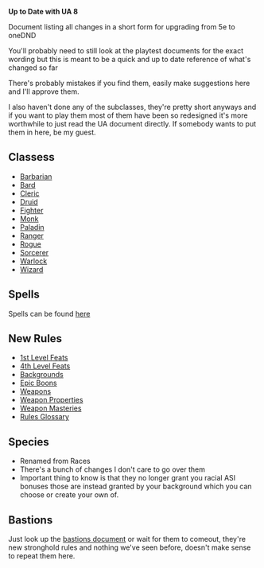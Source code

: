 **Up to Date with UA 8**

Document listing all changes in a short form for upgrading from 5e to oneDND

You'll probably need to still look at the playtest documents for the exact wording but this is meant to be a quick and up to date reference of what's changed so far

There's probably mistakes if you find them, easily make suggestions here and I'll approve them.

I also haven't done any of the subclasses, they're pretty short anyways and if you want to play them most of them have been so redesigned it's more worthwhile to just read the UA document directly.  If somebody wants to put them in here, be my guest.

## Classess
* [Barbarian](barbarian.md)
* [Bard](bard.md)
* [Cleric](cleric.md)
* [Druid](druid.md)
* [Fighter](fighter.md)
* [Monk](monk.md)
* [Paladin](paladin.md)
* [Ranger](ranger.md)
* [Rogue](rogue.md)
* [Sorcerer](sorcerer.md)
* [Warlock](warlock.md)
* [Wizard](wizard.md)

## Spells
Spells can be found [here](spells.md)

## New Rules

* [1st Level Feats](1st_level_feats.md)
* [4th Level Feats](4th_level_feats.md)
* [Backgrounds](backgrounds.md)
* [Epic Boons](epic_boons.md)
* [Weapons](weapons.md)
* [Weapon Properties](weapon_properties.md)
* [Weapon Masteries](weapon_masteries.md)
* [Rules Glossary](rules_glossary.md)

## Species
* Renamed from Races
* There's a bunch of changes I don't care to go over them
* Important thing to know is that they no longer grant you racial ASI bonuses those are instead granted by your background which you can choose or create your own of.


## Bastions
Just look up the [bastions document](https://media.dndbeyond.com/compendium-images/ua/bastions-cantrips/BRF3GSu0nTfNu8p4/UA2023-BastionsCantrips.pdf?icid_source=house-ads&icid_medium=crosspromo&icid_campaign=playtest8) or wait for them to comeout, they're new stronghold rules and nothing we've seen before, doesn't make sense to repeat them here.














